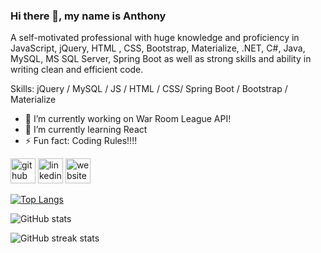 

### Hi there 👋, my name is Anthony


A self-motivated professional with huge knowledge and proficiency in JavaScript, jQuery, HTML , CSS,  Bootstrap, Materialize, .NET, C#, Java, MySQL, MS SQL Server, Spring Boot as well as strong skills and ability in writing clean and efficient code.

Skills: jQuery / MySQL / JS / HTML / CSS/ Spring Boot / Bootstrap / Materialize

- 🔭 I’m currently working on War Room League API! 
- 🌱 I’m currently learning React  
- ⚡ Fun fact: Coding Rules!!!! 


[<img src='https://cdn.jsdelivr.net/npm/simple-icons@3.0.1/icons/github.svg' alt='github' height='40'>](https://github.com/AnthonyVillegas87)  [<img src='https://cdn.jsdelivr.net/npm/simple-icons@3.0.1/icons/linkedin.svg' alt='linkedin' height='40'>](https://www.linkedin.com/in/https://www.linkedin.com/in/anthony-a-villegas)  [<img src='https://cdn.jsdelivr.net/npm/simple-icons@3.0.1/icons/icloud.svg' alt='website' height='40'>](anthonyvillegas.dev)  

[![Top Langs](https://github-readme-stats.vercel.app/api/top-langs/?username=AnthonyVillegas87)](https://github.com/anuraghazra/github-readme-stats)

![GitHub stats](https://github-readme-stats.vercel.app/api?username=AnthonyVillegas87&show_icons=true)  



![GitHub streak stats](https://github-readme-streak-stats.herokuapp.com/?user=AnthonyVillegas87)  

